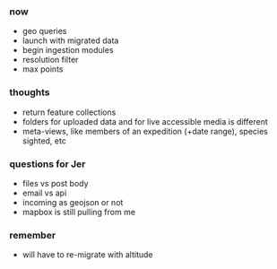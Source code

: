 ### now
- geo queries
- launch with migrated data
- begin ingestion modules
- resolution filter
- max points

### thoughts
- return feature collections
- folders for uploaded data and for live accessible media is different
- meta-views, like members of an expedition (+date range), species sighted, etc

### questions for Jer
- files vs post body
- email vs api
- incoming as geojson or not
- mapbox is still pulling from me

### remember
- will have to re-migrate with altitude

